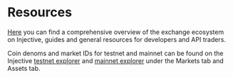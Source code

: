# Resources

[Here](https://injective.notion.site/Traders-7a0fcaecc5f84dbc9ebc112e1f07fb10) you can find a comprehensive overview of the exchange ecosystem on Injective, guides and general resources for developers and API traders.

Coin denoms and market IDs for testnet and mainnet can be found on the Injective [testnet explorer](https://testnet.explorer.injective.network/) and [mainnet explorer](https://explorer.injective.network/) under the Markets tab and Assets tab.
